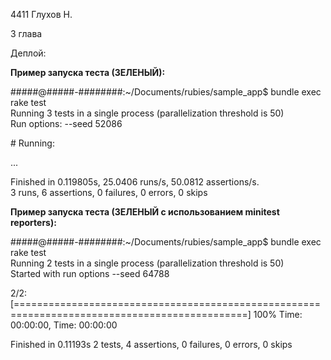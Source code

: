 4411 Глухов Н.

3 глава

Деплой: 

**Пример запуска теста (ЗЕЛЕНЫЙ):**

#####@#####-########:~/Documents/rubies/sample_app$ bundle exec rake test  
Running 3 tests in a single process (parallelization threshold is 50)  
Run options: --seed 52086

\# Running:

...

Finished in 0.119805s, 25.0406 runs/s, 50.0812 assertions/s.  
3 runs, 6 assertions, 0 failures, 0 errors, 0 skips

**Пример запуска теста (ЗЕЛЕНЫЙ с использованием minitest reporters):**

#####@#####-########:~/Documents/rubies/sample_app$ bundle exec rake test  
Running 2 tests in a single process (parallelization threshold is 50)  
Started with run options --seed 64788

  2/2: [==============================================================================================] 100% Time: 00:00:00, Time: 00:00:00

Finished in 0.11193s
2 tests, 4 assertions, 0 failures, 0 errors, 0 skips